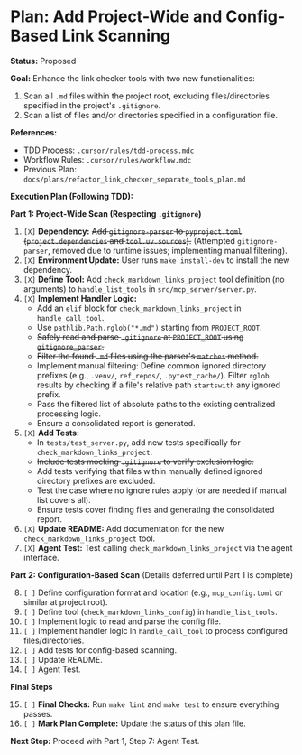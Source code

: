 # Plan: Add Project-Wide and Config-Based Link Scanning

**Status:** Proposed

**Goal:** Enhance the link checker tools with two new functionalities:

1.  Scan all `.md` files within the project root, excluding files/directories specified in the project's `.gitignore`.
2.  Scan a list of files and/or directories specified in a configuration file.

**References:**

- TDD Process: `.cursor/rules/tdd-process.mdc`
- Workflow Rules: `.cursor/rules/workflow.mdc`
- Previous Plan: `docs/plans/refactor_link_checker_separate_tools_plan.md`

**Execution Plan (Following TDD):**

**Part 1: Project-Wide Scan (Respecting `.gitignore`)**

1.  `[X]` **Dependency:** ~~Add `gitignore-parser` to `pyproject.toml` (`project.dependencies` and `tool.uv.sources`).~~ (Attempted `gitignore-parser`, removed due to runtime issues; implementing manual filtering).
2.  `[X]` **Environment Update:** User runs `make install-dev` to install the new dependency.
3.  `[X]` **Define Tool:** Add `check_markdown_links_project` tool definition (no arguments) to `handle_list_tools` in `src/mcp_server/server.py`.
4.  `[X]` **Implement Handler Logic:**
    - Add an `elif` block for `check_markdown_links_project` in `handle_call_tool`.
    - Use `pathlib.Path.rglob("*.md")` starting from `PROJECT_ROOT`.
    - ~~Safely read and parse `.gitignore` at `PROJECT_ROOT` using `gitignore_parser`.~~
    - ~~Filter the found `.md` files using the parser's `matches` method.~~
    - Implement manual filtering: Define common ignored directory prefixes (e.g., `.venv/`, `ref_repos/`, `.pytest_cache/`). Filter `rglob` results by checking if a file's relative path `startswith` any ignored prefix.
    - Pass the filtered list of absolute paths to the existing centralized processing logic.
    - Ensure a consolidated report is generated.
5.  `[X]` **Add Tests:**
    - In `tests/test_server.py`, add new tests specifically for `check_markdown_links_project`.
    - ~~Include tests mocking `.gitignore` to verify exclusion logic.~~
    - Add tests verifying that files within manually defined ignored directory prefixes are excluded.
    - Test the case where no ignore rules apply (or are needed if manual list covers all).
    - Ensure tests cover finding files and generating the consolidated report.
6.  `[X]` **Update README:** Add documentation for the new `check_markdown_links_project` tool.
7.  `[X]` **Agent Test:** Test calling `check_markdown_links_project` via the agent interface.

**Part 2: Configuration-Based Scan** (Details deferred until Part 1 is complete)

8.  `[ ]` Define configuration format and location (e.g., `mcp_config.toml` or similar at project root).
9.  `[ ]` Define tool (`check_markdown_links_config`) in `handle_list_tools`.
10. `[ ]` Implement logic to read and parse the config file.
11. `[ ]` Implement handler logic in `handle_call_tool` to process configured files/directories.
12. `[ ]` Add tests for config-based scanning.
13. `[ ]` Update README.
14. `[ ]` Agent Test.

**Final Steps**

15. `[ ]` **Final Checks:** Run `make lint` and `make test` to ensure everything passes.
16. `[ ]` **Mark Plan Complete:** Update the status of this plan file.

**Next Step:** Proceed with Part 1, Step 7: Agent Test.
